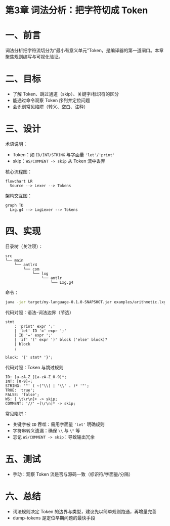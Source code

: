# 第3章 词法分析：把字符切成 Token

# 一、前言
词法分析把字符流切分为“最小有意义单元”Token，是编译器的第一道闸口。本章聚焦规则编写与可视化验证。

# 二、目标
- 了解 Token、跳过通道（skip）、关键字/标识符的区分
- 能通过命令观察 Token 序列并定位问题
- 会识别常见陷阱（转义、空白、注释）

# 三、设计
术语说明：
- Token：如 `ID/INT/STRING` 与字面量 `'let'/'print'`
- skip：`WS/COMMENT -> skip` 从 Token 流中丢弃

核心流程图：
```mermaid
flowchart LR
  Source --> Lexer --> Tokens
```

架构交互图：
```mermaid
graph TD
  Lxg.g4 --> LxgLexer --> Tokens
```

# 四、实现
目录树（关注项）：
```text
src
└── main
    └── antlr4
        └── com
            └── lxg
                └── antlr
                    └── Lxg.g4
```

命令：
```bash
java -jar target/my-language-0.1.0-SNAPSHOT.jar examples/arithmetic.lxg --dump-tokens
```

代码对照：语法-词法边界（节选）
```5:13:src/main/antlr4/com/lxg/antlr/Lxg.g4
stmt
    : 'print' expr ';'
    | 'let' ID '=' expr ';'
    | ID '=' expr ';'
    | 'if' '(' expr ')' block ('else' block)?
    | block
    ;

block: '{' stmt* '}';
```

代码对照：Token 与跳过规则
```36:42:src/main/antlr4/com/lxg/antlr/Lxg.g4
ID: [a-zA-Z_][a-zA-Z_0-9]*;
INT: [0-9]+;
STRING: '"' ( ~["\\] | '\\' . )* '"';
TRUE: 'true';
FALSE: 'false';
WS: [ \t\r\n]+ -> skip;
COMMENT: '//' ~[\r\n]* -> skip;
```

常见陷阱：
- 关键字被 `ID` 吞噬：需用字面量 `'let'` 明确规则
- 字符串转义遗漏：确保 `\\` 与 `\"` 等
- 忘记 `WS/COMMENT -> skip`：导致输出冗余

# 五、测试
- 手动：观察 Token 流是否与源码一致（标识符/字面量/分隔）

# 六、总结
- 词法规则决定 Token 的边界与类型，建议先以简单规则跑通，再增量完善
- dump-tokens 是定位早期问题的最快手段 